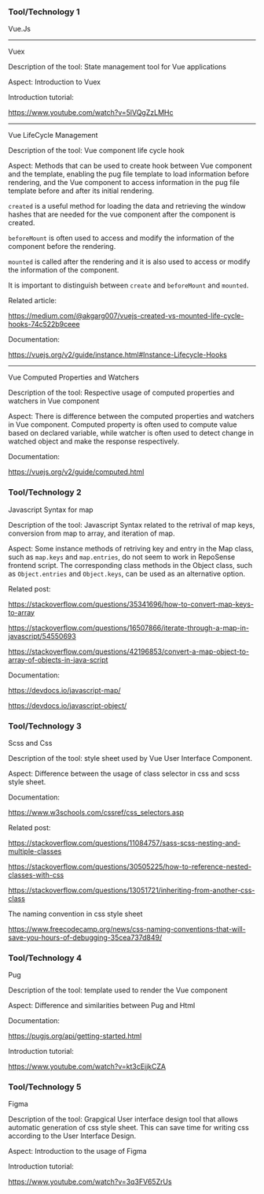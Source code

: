 ### Tool/Technology 1

Vue.Js

--------------------------------------------------------------------------------------------------------------------------

Vuex

Description of the tool: State management tool for Vue applications

Aspect: Introduction to Vuex

Introduction tutorial:

https://www.youtube.com/watch?v=5lVQgZzLMHc

--------------------------------------------------------------------------------------------------------------------------

Vue LifeCycle Management

Description of the tool: Vue component life cycle hook

Aspect: Methods that can be used to create hook between Vue component and the template, enabling the pug file template to load information before rendering, and the Vue component to access information in the pug file template before and after its initial rendering.

`created` is a useful method for loading the data and retrieving the window hashes that are needed for the vue component after the component is created.

`beforeMount` is often used to access and modify the information of the component before the rendering.

`mounted` is called after the rendering and it is also used to access or modify the information of the component.

It is important to distinguish between `create` and `beforeMount` and `mounted`.

Related article:

https://medium.com/@akgarg007/vuejs-created-vs-mounted-life-cycle-hooks-74c522b9ceee

Documentation:

https://vuejs.org/v2/guide/instance.html#Instance-Lifecycle-Hooks

--------------------------------------------------------------------------------------------------------------------------

Vue Computed Properties and Watchers

Description of the tool: Respective usage of computed properties and watchers in Vue component

Aspect: There is difference between the computed properties and watchers in Vue component. Computed property is often used to compute value based on declared variable, while watcher is often used to detect change in watched object and make the response respectively.

Documentation:

https://vuejs.org/v2/guide/computed.html

### Tool/Technology 2

Javascript Syntax for map

Description of the tool: Javascript Syntax related to the retrival of map keys, conversion from map to array, and iteration of map.

Aspect: Some instance methods of retriving key and entry in the Map class, such as `map.keys` and `map.entries`, do not seem to work in RepoSense frontend script. The corresponding class methods in the Object class, such as `Object.entries` and `Object.keys`, can be used as an alternative option. 

Related post:

https://stackoverflow.com/questions/35341696/how-to-convert-map-keys-to-array

https://stackoverflow.com/questions/16507866/iterate-through-a-map-in-javascript/54550693

https://stackoverflow.com/questions/42196853/convert-a-map-object-to-array-of-objects-in-java-script

Documentation:

https://devdocs.io/javascript-map/

https://devdocs.io/javascript-object/

### Tool/Technology 3

Scss and Css

Description of the tool: style sheet used by Vue User Interface Component.

Aspect: Difference between the usage of class selector in css and scss style sheet.

Documentation:

https://www.w3schools.com/cssref/css_selectors.asp

Related post:

https://stackoverflow.com/questions/11084757/sass-scss-nesting-and-multiple-classes

https://stackoverflow.com/questions/30505225/how-to-reference-nested-classes-with-css

https://stackoverflow.com/questions/13051721/inheriting-from-another-css-class

The naming convention in css style sheet

https://www.freecodecamp.org/news/css-naming-conventions-that-will-save-you-hours-of-debugging-35cea737d849/

### Tool/Technology 4

Pug

Description of the tool: template used to render the Vue component

Aspect: Difference and similarities between Pug and Html

Documentation:

https://pugjs.org/api/getting-started.html

Introduction tutorial:

https://www.youtube.com/watch?v=kt3cEjjkCZA

### Tool/Technology 5

Figma 

Description of the tool: Grapgical User interface design tool that allows automatic generation of css style sheet. This can save time for writing css according to the User Interface Design.

Aspect: Introduction to the usage of Figma

Introduction tutorial:

https://www.youtube.com/watch?v=3q3FV65ZrUs
